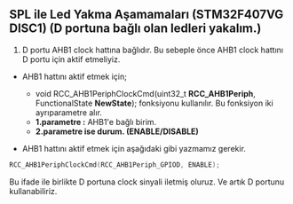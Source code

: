 ## SPL ile Led Yakma Aşamamaları (STM32F407VG DISC1) (D portuna bağlı olan ledleri yakalım.)

1) D portu AHB1 clock hattına bağlıdır. Bu sebeple önce AHB1 clock hattını D portu için aktif etmeliyiz.
* AHB1 hattını aktif etmek için;
  * void RCC_AHB1PeriphClockCmd(uint32_t **RCC_AHB1Periph**, FunctionalState **NewState**); fonksiyonu kullanılır. Bu fonksiyon iki ayrıparametre alır.
  * **1.parametre :** AHB1'e bağlı birim.
  * **2.parametre ise durum. (ENABLE/DISABLE)**

* AHB1 hattını aktif etmek için aşağıdaki gibi yazmamız gerekir.
```c
RCC_AHB1PeriphClockCmd(RCC_AHB1Periph_GPIOD, ENABLE);
```
Bu ifade ile birlikte D portuna clock sinyali iletmiş oluruz. Ve artık D portunu kullanabiliriz.


